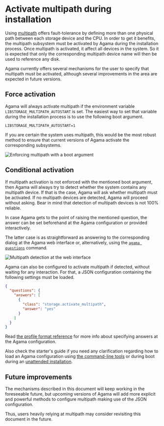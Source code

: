 # Activate multipath during installation

Using [multipath](https://en.wikipedia.org/wiki/Linux_DM_Multipath) offers fault-tolerance by
defining more than one physical path between each storage device and the CPU. In order to get it
benefits, the multipath subsystem must be activated by Agama during the installation process. Once
multipath is activated, it affect all devices in the system. So it is expected that only the
corresponding multipath device name will then be used to reference any disk.

Agama currently offers several mechanisms for the user to specify that multipath must be activated,
although several improvements in the area are expected in future versions.

## Force activation

Agama will always activate multipath if the environment variable `LIBSTORAGE_MULTIPATH_AUTOSTART` is
set. The easiest way to set that variable during the installation process is to use the following
boot argument.

```
LIBSTORAGE_MULTIPATH_AUTOSTART=1
```

If you are certain the system uses multipath, this would be the most robust method to ensure that
current versions of Agama activate the corresponding subsystems.

![Enforcing multipath with a boot argument](/img/user/multipath-boot.png)

## Conditional activation

If multipath activation is not enforced with the mentioned boot argument, then Agama will always
try to detect whether the system contains any multipath device. If that is the case, Agama will ask
whether multipath must be activated. If no multipath devices are detected, Agama will proceed
without asking. Bear in mind that detection of multipath devices is not 100% reliable.

In case Agama gets to the point of raising the mentioned question, the answer can be set beforehand
at the Agama configuration or provided interactively.

The latter case is as straightforward as answering to the corresponding dialog at the Agama web
interface or, alternatively, using the [`agama questions`](../reference/cli#agama-questions)
command.

![Multipath detection at the web interface](/img/user/multipath-web.png)

Agama can also be configured to activate multipath if detected, without waiting for any interaction.
For that, a JSON configuration containing the following settings must be loaded.

```json
{
  "questions": {
    "answers": [
      {
        "class": "storage.activate_multipath",
        "answer": "yes"
      }
    ]
  }
}
```

Read [the profile format reference](../reference/profile/answers) for more info about specifying
answers at the Agama configuration.

Also check the starter's guide if you need any clarification regarding how to load an Agama
configuration using [the command-line tools](/docs/overview/cli) or during boot during an
[unattended installation](/docs/overview/unattended).

## Future improvements

The mechanisms described in this document will keep working in the foreseeable future, but upcoming
versions of Agama will add more explicit and powerful methods to configure multipath making use of
the JSON configuration.

Thus, users heavily relying at multipath may consider revisiting this document in the future.
